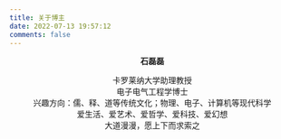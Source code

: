 ```yaml
---
title: 关于博主
date: 2022-07-13 19:57:12
comments: false
---
```

**<center>石磊磊</center>**
<center>卡罗莱纳大学助理教授</center>
<center>电子电气工程学博士</center>
<center>兴趣方向：儒、释、道等传统文化；物理、电子、计算机等现代科学</center>
<center>爱生活、爱艺术、爱哲学、爱科技、爱幻想</center>
<center>大道漫漫，愿上下而求索之</center>